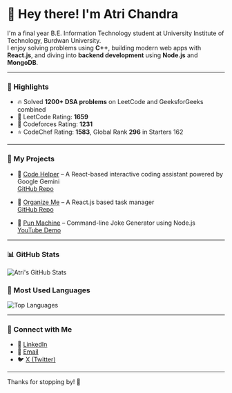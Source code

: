 # 👋 Hey there! I'm Atri Chandra
 
I'm a final year B.E. Information Technology student at University Institute of Technology, Burdwan University.  
I enjoy solving problems using **C++**, building modern web apps with **React.js**, and diving into **backend development** using **Node.js** and **MongoDB**.

---

### 🚀 Highlights

- 🔥 Solved **1200+ DSA problems** on LeetCode and GeeksforGeeks combined
- 💪 LeetCode Rating: **1659**
- 🧠 Codeforces Rating: **1231**
- ⭐ CodeChef Rating: **1583**, Global Rank **296** in Starters 162
---

### 📂 My Projects

- 🔹 [Code Helper](https://code-helper-atri.vercel.app/) – A React-based interactive coding assistant powered by Google Gemini  
  [GitHub Repo](https://github.com/AtriChandra/Code-Helper)

- 🔹 [Organize Me](https://organizeme-atri.vercel.app/) – A React.js based task manager  
  [GitHub Repo](https://github.com/AtriChandra/OrganizeMe)

- 🔹 [Pun Machine](https://github.com/AtriChandra/Random_Joke_Generator) – Command-line Joke Generator using Node.js  
  [YouTube Demo](https://www.youtube.com/watch?v=Ps2MpCitI5E)


---

### 📊 GitHub Stats

![Atri's GitHub Stats](https://github-readme-stats.vercel.app/api?username=AtriChandra&show_icons=true&theme=tokyonight)

### 🚀 Most Used Languages

![Top Languages](https://github-readme-stats.vercel.app/api/top-langs/?username=AtriChandra&layout=compact&theme=tokyonight)

---

### 🔗 Connect with Me

- 🔗 [LinkedIn](https://linkedin.com/in/atri-chandra)
- 📧 [Email](mailto:atrichandra14@gmail.com)
- 🐦 [X (Twitter)](https://x.com/atri_chandra)


---

Thanks for stopping by! 🌟
